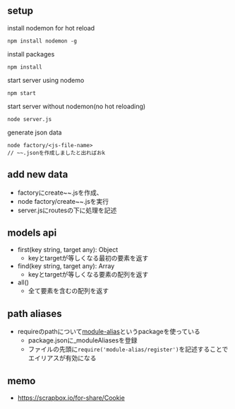 ## setup

install nodemon for hot reload

```
npm install nodemon -g
```

install packages

```
npm install
```

start server using nodemo

```
npm start
```

start server without nodemon(no hot reloading)

```
node server.js
```

generate json data

```
node factory/<js-file-name>
// ~~.jsonを作成しましたと出ればおk
```

## add new data
- factoryにcreate~~.jsを作成、
- node factory/create~~.jsを実行
- server.jsにroutesの下に処理を記述

## models api
- first(key string, target any): Object
    - keyとtargetが等しくなる最初の要素を返す
- find(key string, target any): Array
    - keyとtargetが等しくなる要素の配列を返す
- all()
    - 全て要素を含むの配列を返す

## path aliases
- requireのpathについて[module-alias](https://www.npmjs.com/package/module-alias)というpackageを使っている
  - package.jsonに_moduleAliasesを登録
  - ファイルの先頭に`require('module-alias/register')`を記述することでエイリアスが有効になる

## memo
- https://scrapbox.io/for-share/Cookie



